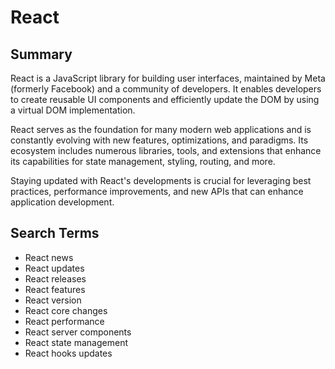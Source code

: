 # React

## Summary

React is a JavaScript library for building user interfaces, maintained by Meta (formerly Facebook) and a community of developers. It enables developers to create reusable UI components and efficiently update the DOM by using a virtual DOM implementation.

React serves as the foundation for many modern web applications and is constantly evolving with new features, optimizations, and paradigms. Its ecosystem includes numerous libraries, tools, and extensions that enhance its capabilities for state management, styling, routing, and more.

Staying updated with React's developments is crucial for leveraging best practices, performance improvements, and new APIs that can enhance application development.

## Search Terms

- React news
- React updates
- React releases
- React features
- React version
- React core changes
- React performance
- React server components
- React state management
- React hooks updates